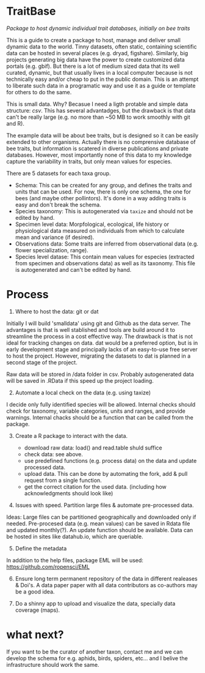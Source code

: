 # TraitBase 
*Package to host dynamic individual trait databases, initially on bee traits*

This is a guide to create a package to host, manage and deliver small dynamic data to the world. Tinny datasets, often static, containing scientific data can be hosted in several places (e.g. dryad, figshare). Similarly, big projects generating big data have the power to create customized data portals (e.g. gbif). But there is a lot of medium sized data that its well curated, dynamic, but that usually lives in a local computer because is not technically easy and/or cheap to put in the public domain. This is an attempt to liberate such data in a programatic way and use it as a guide or template for others to do the same.

This is small data. Why? Becasue I need a ligth protable and simple data structure: _csv_. This has several advantadges, but the drawback is that data can't be really large (e.g. no more than ~50 MB to work smoothly with git and R).

The example data will be about bee traits, but is designed so it can be easily extended to other organisms. Actually there is no comprensive database of bee traits, but information is scatered in diverse publications and private databases. However, most importantly none of this data to my knowledge capture the variability in traits, but only mean values for especies. 

There are 5 datasets for each taxa group.

- Schema: This can be created for any group, and defines the traits and units that can be used. For now, there is only one schema, the one for bees (and maybe other pollintors). It's done in a way adding traits is easy and don't break the schema.
- Species taxonomy: This is autogenerated via `taxize` and should not be edited by hand.
- Specimen level data: Morpfological, ecological, life history or physiological data measured on individuals from which to calculate mean and variance (if desired). 
- Observations data: Some traits are inferred from observational data (e.g. flower specialization, range). 
- Species level datase: This contain mean values for especies (extracted from specimen and observations data) as well as its taxonomy. This file is autogenerated and can't be edited by hand.

# Process

1) Where to host the data: git or dat

Initially I will build 'smalldata' using git and Github as the data server. The advantages is that is well stablished and tools are build around it to streamline the process in a cost effective way. The drawback is that is not ideal for tracking changes on data. dat would be a preferred option, but is in early development stage and principally lacks of an easy-to-use free server to host the project. However, migrating the datasets to dat is planned in a second stage of the project.

Raw data will be stored in /data folder in csv. Probably autogenerated data will be saved in .RData if this speed up the project loading.

2) Automate a local check on the data (e.g. using taxize)

I decide only fully identified species will be allowed. Internal checks should check for taxonomy, variable categories, units and ranges, and provide warnings. Internal chacks should be a function that can be called from the package.

3) Create a R package to interact with the data.
    - download raw data: load() and read.table shuld suffice
    - check data: see above.
    - use predefined functions (e.g. process data) on the data and update processed data.
    - upload data. This can be done by automating the fork, add & pull request from a single function.
    - get the correct citation for the used data. (including how acknowledgments should look like)

4) Issues with speed. Partition large files & automate pre-processed data.

Ideas: Large files can be partitioned geographically and downloaded only if needed. 
Pre-procesed data (e.g. mean values) can be saved in Rdata file and updated monthly(?). An update function should be available. Data can be hosted in sites like datahub.io, which are queriable.

5) Define the metadata 

In addition to the help files, package EML will be used: https://github.com/ropensci/EML

6) Ensure long term permanent repository of the data in different realeases & Doi's. A data paper paper with all data contributors as co-authors may be a good idea.

7) Do a shinny app to upload and visualize the data, specially data coverage (maps).

# what next?

If you want to be the curator of another taxon, contact me and we can develop the schema for e.g. aphids, birds, spiders, etc... and I belive the infrastructure should work the same.




